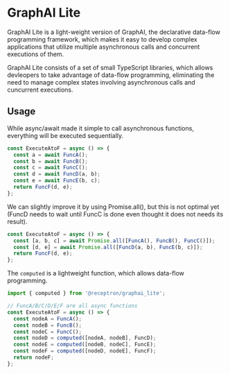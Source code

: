 # GraphAI Lite

GraphAI Lite is a light-weight version of GraphAI, the declarative data-flow programming framework, which makes it easy to develop complex applications that utilize multiple asynchronous calls and concurrent executions of them.

GraphAI Lite consists of a set of small TypeScript libraries, which allows devleopers to take advantage of data-flow programming, eliminating the need to manage complex states involving asynchronous calls and cuncurrent executions. 

## Usage

While async/await made it simple to call asynchronous functions, everything will be executed sequentially.

```Typescript
const ExecuteAtoF = async () => {
  const a = await FuncA();
  const b = await FuncB();
  const c = await FuncC();
  const d = await FuncD(a, b);
  const e = await FuncE(b, c);
  return FuncF(d, e);
};
```

We can slightly improve it by using Promise.all(), but this is not optimal yet (FuncD needs to wait until FuncC is done even thought it does not needs its result).

```Typescript
const ExecuteAtoF = async () => {
  const [a, b, c] = await Promise.all([FuncA(), FuncB(), FuncC()]);
  const [d, e] = await Promise.all([FuncD(a, b), FuncE(b, c)]);
  return FuncF(d, e);
};
```

The ```computed``` is a lightweight function, which allows data-flow programming.

```Typescript
import { computed } from '@receptron/graphai_lite';

// FuncA/B/C/D/E/F are all async functions
const ExecuteAtoF = async () => {
  const nodeA = FuncA();
  const nodeB = FuncB();
  const nodeC = FuncC();
  const nodeD = computed([nodeA, nodeB], FuncD);
  const nodeE = computed([nodeB, nodeC], FuncE);
  const nodeF = computed([nodeD, nodeE], FuncF);
  return nodeF;
};
```